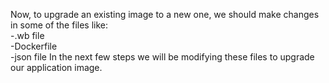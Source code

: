 Now, to upgrade an existing image to a new one, we should make changes in some of the files like:
<br>-.wb file
<br>-Dockerfile
<br>-json file
In the next few steps we will be modifying these files to upgrade our application image.
